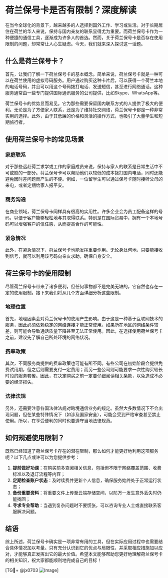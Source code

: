 # 荷兰保号卡是否有限制？深度解读

在当今全球化的背景下，越来越多的人选择到国外工作、学习或生活。对于长期居住在荷兰的华人来说，保持与国内亲友的联系显得尤为重要。而荷兰保号卡作为一种便捷的通信工具，逐渐成为许多人的首选。然而，关于荷兰保号卡是否存在使用限制的问题，却常常让人心生疑虑。今天，我们就来深入探讨这一话题。

## 什么是荷兰保号卡？

首先，让我们了解一下荷兰保号卡的基本概念。简单来说，荷兰保号卡就是一种可以在荷兰使用的虚拟号码服务。用户通过购买这种卡片后，可以获得一个荷兰本地的电话号码，并且可以用这个号码拨打电话、发送短信，甚至进行网络通话。这种服务通常由一些专门提供国际通讯服务的公司提供，比如Skype、WhatsApp等。

荷兰保号卡的优势显而易见。它为那些需要保留国内联系方式的人提供了极大的便利。无论是为了方便家人联系，还是为了维持社交网络，荷兰保号卡都是一种非常实用的选择。此外，由于其低廉的价格和灵活的操作方式，也吸引了大量学生和短期旅行者。

## 使用荷兰保号卡的常见场景

### 家庭联系

对于那些远赴荷兰求学或工作的家庭成员来说，保持与家人的联系是日常生活中不可或缺的一部分。荷兰保号卡可以帮助他们以较低的成本拨打国内电话，同时还能避免因时差问题而产生的不便。例如，一位留学生可以通过保号卡随时接听父母的来电，或者定期给家人报平安。

### 商务沟通

在商业领域，荷兰保号卡同样具有很高的实用性。许多企业会为员工配备这样的号码，以便于客户能够轻松地与其取得联系。特别是在国际贸易中，拥有一个本地号码可以增强客户的信任感，从而提高合作的可能性。

### 紧急情况

此外，在紧急情况下，荷兰保号卡也能发挥重要作用。无论身处何地，只要能接收到信号，就可以利用该号码向亲友求助，确保自身安全。

## 荷兰保号卡的使用限制

尽管荷兰保号卡带来了诸多便利，但任何事物都不是完美无缺的，它自然也存在一定的使用限制。接下来我们将从几个方面详细分析这些限制。

### 地理位置

首先，地理因素会对荷兰保号卡的使用产生影响。由于这是一种基于互联网技术的服务，因此必须依赖稳定的网络连接才能正常使用。如果所在地区的网络条件较差，则可能会导致通话质量下降甚至无法正常使用。因此，在选择使用荷兰保号卡之前，建议先了解自己所处环境的网络状况。

### 费率政策

其次，不同服务商提供的费率政策也可能有所不同。有些公司在初始阶段会提供免费试用期，但之后则需要支付一定费用；而另一些公司则可能要求一次性购买较长时段的服务套餐。因此，在决定购买之前一定要仔细阅读相关条款，以免造成不必要的经济损失。

### 法律法规

另外，还需要注意各国法律法规对跨境通信业务的规定。虽然大多数情况下不会出现问题，但在某些特殊情况下（如涉及国家安全），可能会受到严格审查甚至禁止使用。所以，在享受便利的同时也要遵守当地法律规范。

## 如何规避使用限制？

既然已经知道了荷兰保号卡存在的潜在限制，那么如何才能更好地利用这项服务呢？以下几点或许可以为您提供参考：

1. **提前做好功课**：在购买前多查阅相关信息，包括但不限于网络覆盖范围、收费标准以及退订流程等内容；
2. **定期检查账户状态**：及时续费并更新个人信息，确保服务始终处于正常运行状态；
3. **备份重要资料**：将重要文件上传至云端存储空间，以防万一发生意外丢失时仍能找回；
4. **寻求专业帮助**：当遇到复杂问题时不要慌张，可以咨询专业人士或直接联系客服解决问题。

## 结语

综上所述，荷兰保号卡确实是一项非常有用的工具，但在实际应用过程中也需要结合具体情况加以考量。只有充分认识到它的优点与局限性，并采取相应措施加以应对，才能够真正发挥出它的最大价值。希望本文能够帮助您更好地理解荷兰保号卡的相关知识，祝大家都能顺利地完成自己的目标！

[TG💪+ @jx0703 ![Image](https://github.com/user-attachments/assets/dbca1d08-cadb-493c-b0ec-ad6f7a83f270)]